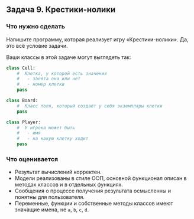 ## Задача 9. Крестики-нолики
### Что нужно сделать
Напишите программу, которая реализует игру «Крестики-нолики». Да, это всё условие задачи. 

Ваши классы в этой задаче могут выглядеть так: 

```python
class Cell:
    #  Клетка, у которой есть значения
    #   - занята она или нет
    #   - номер клетки
    pass

class Board:
    #  Класс поля, который создаёт у себя экземпляры клетки
    pass

class Player:
    #  У игрока может быть
    #   - имя
    #   - на какую клетку ходит
    pass
```
### Что оценивается
- Результат вычислений корректен.
- Модели реализованы в стиле ООП, основной функционал описан в методах классов и в отдельных функциях.
- Сообщения о процессе получения результата осмысленны и понятны для пользователя.
- Переменные, функции и собственные методы классов имеют значащие имена, не `a`, `b`, `c`, `d`.

